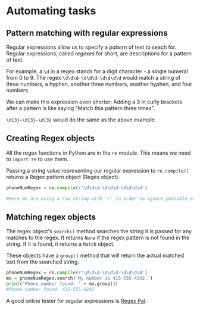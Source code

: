 # Automating tasks

## Pattern matching with regular expressions

Regular expressions allow us to specify a *pattern* of text to seach for. Regular expressions, called *regexes* for short, are descriptions for a pattern of text.

For example, a `\d` in a regex stands for a digit character -  a single numeral from 0 to 9. The regex ```\d\d\d-\d\d\d-\d\d\d\d``` would match a string of three numbers, a hyphen, another three numbers, another hyphen, and  four numbers.

We can make this expression even shorter: Adding a 3 in curly brackets after a pattern is like saying "Match this pattern three times".

```\d{3}-\d{3}-\d{3}``` would do the same as the above example.

## Creating Regex objects

All the regex functions in Python are in the ```re``` module. This means we need to ```import re``` to use them.

Passing a string value representing our regular expression to ```re.compile()``` returns a Regex pattern object (Regex object).

```python
phoneNumRegex = re.compile(r'\d\d\d-\d\d\d-\d\d\d\d')

#Here we are using a raw string with 'r' in order to ignore possible escape characters like \n. This makes it easier to type the regular expression.
```

## Matching regex objects

The regex object's ```search()``` method searches the string it is passed for any matches to the regex. It returns ```None``` if the regex pattern is not found in the string. If it is found, it returns a ```Match``` object. 

These objects have a ```group()``` method that will return the actual matched text from the searched string.

```python
phoneNumRegex = re.compile(r'\d\d\d-\d\d\d-\d\d\d\d')
mo = phoneNumRegex.search('My number is 415-555-4242.')
print('Phone number found: ' + mo.group())
#Phone number found: 415-555-4242
```

A good online tester for regular expressions is [Regex Pal](https://regexpal.com).